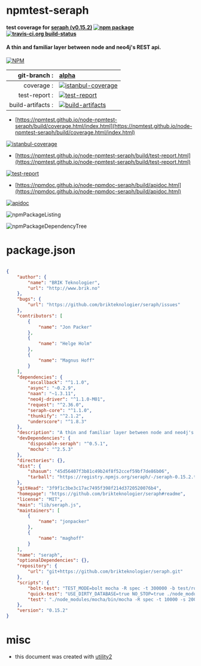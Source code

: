 # npmtest-seraph

#### test coverage for  [seraph (v0.15.2)](https://github.com/brikteknologier/seraph#readme)  [![npm package](https://img.shields.io/npm/v/npmtest-seraph.svg?style=flat-square)](https://www.npmjs.org/package/npmtest-seraph) [![travis-ci.org build-status](https://api.travis-ci.org/npmtest/node-npmtest-seraph.svg)](https://travis-ci.org/npmtest/node-npmtest-seraph)

#### A thin and familiar layer between node and neo4j's REST api.

[![NPM](https://nodei.co/npm/seraph.png?downloads=true&downloadRank=true&stars=true)](https://www.npmjs.com/package/seraph)

| git-branch : | [alpha](https://github.com/npmtest/node-npmtest-seraph/tree/alpha)|
|--:|:--|
| coverage : | [![istanbul-coverage](https://npmtest.github.io/node-npmtest-seraph/build/coverage.badge.svg)](https://npmtest.github.io/node-npmtest-seraph/build/coverage.html/index.html)|
| test-report : | [![test-report](https://npmtest.github.io/node-npmtest-seraph/build/test-report.badge.svg)](https://npmtest.github.io/node-npmtest-seraph/build/test-report.html)|
| build-artifacts : | [![build-artifacts](https://npmtest.github.io/node-npmtest-seraph/glyphicons_144_folder_open.png)](https://github.com/npmtest/node-npmtest-seraph/tree/gh-pages/build)|

- [https://npmtest.github.io/node-npmtest-seraph/build/coverage.html/index.html](https://npmtest.github.io/node-npmtest-seraph/build/coverage.html/index.html)

[![istanbul-coverage](https://npmtest.github.io/node-npmtest-seraph/build/screenCapture.buildCi.browser.%252Ftmp%252Fbuild%252Fcoverage.lib.html.png)](https://npmtest.github.io/node-npmtest-seraph/build/coverage.html/index.html)

- [https://npmtest.github.io/node-npmtest-seraph/build/test-report.html](https://npmtest.github.io/node-npmtest-seraph/build/test-report.html)

[![test-report](https://npmtest.github.io/node-npmtest-seraph/build/screenCapture.buildCi.browser.%252Ftmp%252Fbuild%252Ftest-report.html.png)](https://npmtest.github.io/node-npmtest-seraph/build/test-report.html)

- [https://npmdoc.github.io/node-npmdoc-seraph/build/apidoc.html](https://npmdoc.github.io/node-npmdoc-seraph/build/apidoc.html)

[![apidoc](https://npmdoc.github.io/node-npmdoc-seraph/build/screenCapture.buildCi.browser.%252Ftmp%252Fbuild%252Fapidoc.html.png)](https://npmdoc.github.io/node-npmdoc-seraph/build/apidoc.html)

![npmPackageListing](https://npmtest.github.io/node-npmtest-seraph/build/screenCapture.npmPackageListing.svg)

![npmPackageDependencyTree](https://npmtest.github.io/node-npmtest-seraph/build/screenCapture.npmPackageDependencyTree.svg)



# package.json

```json

{
    "author": {
        "name": "BRIK Teknologier",
        "url": "http://www.brik.no"
    },
    "bugs": {
        "url": "https://github.com/brikteknologier/seraph/issues"
    },
    "contributors": [
        {
            "name": "Jon Packer"
        },
        {
            "name": "Helge Holm"
        },
        {
            "name": "Magnus Hoff"
        }
    ],
    "dependencies": {
        "ascallback": "^1.1.0",
        "async": "~0.2.9",
        "naan": "~1.3.11",
        "neo4j-driver": "^1.1.0-M01",
        "request": "^2.36.0",
        "seraph-core": "^1.1.0",
        "thunkify": "^2.1.2",
        "underscore": "^1.8.3"
    },
    "description": "A thin and familiar layer between node and neo4j's REST api.",
    "devDependencies": {
        "disposable-seraph": "^0.5.1",
        "mocha": "^2.5.3"
    },
    "directories": {},
    "dist": {
        "shasum": "45d56407f3b81c49b24f8f52ccef59bf7de86b06",
        "tarball": "https://registry.npmjs.org/seraph/-/seraph-0.15.2.tgz"
    },
    "gitHead": "3f9f1c3be3c17ac7495f398f214d3720520076b4",
    "homepage": "https://github.com/brikteknologier/seraph#readme",
    "license": "MIT",
    "main": "lib/seraph.js",
    "maintainers": [
        {
            "name": "jonpacker"
        },
        {
            "name": "maghoff"
        }
    ],
    "name": "seraph",
    "optionalDependencies": {},
    "repository": {
        "url": "git+https://github.com/brikteknologier/seraph.git"
    },
    "scripts": {
        "bolt-test": "TEST_MODE=bolt mocha -R spec -t 300000 -b test/root.js test/node.js test/relationship.js test/query.js test/label.js test/batching.js",
        "quick-test": "USE_DIRTY_DATABASE=true NO_STOP=true ./node_modules/mocha/bin/mocha -R spec -t 3000 -s 2000",
        "test": "./node_modules/mocha/bin/mocha -R spec -t 10000 -s 2000"
    },
    "version": "0.15.2"
}
```



# misc
- this document was created with [utility2](https://github.com/kaizhu256/node-utility2)
